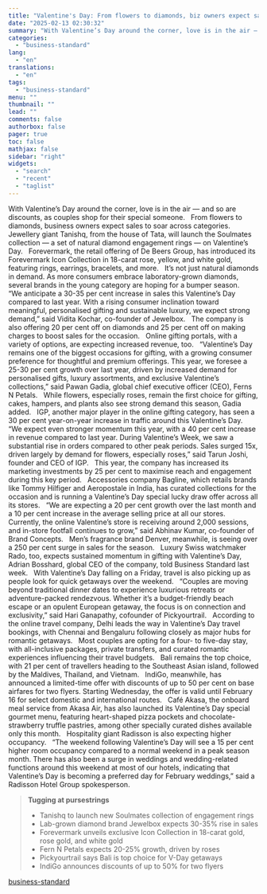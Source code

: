 ```yaml
---
title: "Valentine's Day: From flowers to diamonds, biz owners expect sales to soar"
date: "2025-02-13 02:30:32"
summary: "With Valentine’s Day around the corner, love is in the air — and so are discounts, as couples shop for their special someone. From flowers to diamonds, business owners expect sales to soar across categories. Jewellery giant Tanishq, from the house of Tata, will launch the Soulmates collection — a..."
categories:
  - "business-standard"
lang:
  - "en"
translations:
  - "en"
tags:
  - "business-standard"
menu: ""
thumbnail: ""
lead: ""
comments: false
authorbox: false
pager: true
toc: false
mathjax: false
sidebar: "right"
widgets:
  - "search"
  - "recent"
  - "taglist"
---
```


With Valentine’s Day around the corner, love is in the air — and so are discounts, as couples shop for their special someone.
 
From flowers to diamonds, business owners expect sales to soar across categories.
 
Jewellery giant Tanishq, from the house of Tata, will launch the Soulmates collection — a set of natural diamond engagement rings — on Valentine’s Day.
 
Forevermark, the retail offering of De Beers Group, has introduced its Forevermark Icon Collection in 18-carat rose, yellow, and white gold, featuring rings, earrings, bracelets, and more.
 
It’s not just natural diamonds in demand. As more consumers embrace laboratory-grown diamonds, several brands in the young category are hoping for a bumper season. 
 
“We anticipate a 30-35 per cent increase in sales this Valentine’s Day compared to last year. With a rising consumer inclination toward meaningful, personalised gifting and sustainable luxury, we expect strong demand,” said Vidita Kochar, co-founder of Jewelbox.
 
The company is also offering 20 per cent off on diamonds and 25 per cent off on making charges to boost sales for the occasion.
 
Online gifting portals, with a variety of options, are expecting increased revenue, too.
 
“Valentine’s Day remains one of the biggest occasions for gifting, with a growing consumer preference for thoughtful and premium offerings. This year, we foresee a 25-30 per cent growth over last year, driven by increased demand for personalised gifts, luxury assortments, and exclusive Valentine’s collections,” said Pawan Gadia, global chief executive officer (CEO), Ferns N Petals.
 
While flowers, especially roses, remain the first choice for gifting, cakes, hampers, and plants also see strong demand this season, Gadia added.
 
IGP, another major player in the online gifting category, has seen a 30 per cent year-on-year increase in traffic around this Valentine’s Day.
 
“We expect even stronger momentum this year, with a 40 per cent increase in revenue compared to last year. During Valentine’s Week, we saw a substantial rise in orders compared to other peak periods. Sales surged 15x, driven largely by demand for flowers, especially roses,” said Tarun Joshi, founder and CEO of IGP.
 
This year, the company has increased its marketing investments by 25 per cent to maximise reach and engagement during this key period.
 
Accessories company Bagline, which retails brands like Tommy Hilfiger and Aeropostale in India, has curated collections for the occasion and is running a Valentine’s Day special lucky draw offer across all its stores.
 
“We are expecting a 20 per cent growth over the last month and a 10 per cent increase in the average selling price at all our stores. Currently, the online Valentine’s store is receiving around 2,000 sessions, and in-store footfall continues to grow,” said Abhinav Kumar, co-founder of Brand Concepts.
 
Men’s fragrance brand Denver, meanwhile, is seeing over a 250 per cent surge in sales for the season.
 
Luxury Swiss watchmaker Rado, too, expects sustained momentum in gifting with Valentine’s Day, Adrian Bosshard, global CEO of the company, told Business Standard last week.
 
With Valentine’s Day falling on a Friday, travel is also picking up as people look for quick getaways over the weekend.
 
“Couples are moving beyond traditional dinner dates to experience luxurious retreats or adventure-packed rendezvous. Whether it’s a budget-friendly beach escape or an opulent European getaway, the focus is on connection and exclusivity,” said Hari Ganapathy, cofounder of Pickyourtrail.
 
According to the online travel company, Delhi leads the way in Valentine’s Day travel bookings, with Chennai and Bengaluru following closely as major hubs for romantic getaways.
 
Most couples are opting for a four- to five-day stay, with all-inclusive packages, private transfers, and curated romantic experiences influencing their travel budgets.
 
Bali remains the top choice, with 21 per cent of travellers heading to the Southeast Asian island, followed by the Maldives, Thailand, and Vietnam.
 
IndiGo, meanwhile, has announced a limited-time offer with discounts of up to 50 per cent on base airfares for two flyers. Starting Wednesday, the offer is valid until February 16 for select domestic and international routes.
 
Café Akasa, the onboard meal service from Akasa Air, has also launched its Valentine’s Day special gourmet menu, featuring heart-shaped pizza pockets and chocolate-strawberry truffle pastries, among other specially curated dishes available only this month.
 
Hospitality giant Radisson is also expecting higher occupancy.
 
“The weekend following Valentine’s Day will see a 15 per cent higher room occupancy compared to a normal weekend in a peak season month. There has also been a surge in weddings and wedding-related functions around this weekend at most of our hotels, indicating that Valentine’s Day is becoming a preferred day for February weddings,” said a Radisson Hotel Group spokesperson. 
> **Tugging at pursestrings**
> 
> * Tanishq to launch new Soulmates collection of engagement rings
> * Lab-grown diamond brand Jewelbox expects 30-35% rise in sales
> * Forevermark unveils exclusive Icon Collection in 18-carat gold, rose gold, and white gold
> * Fern N Petals expects 20-25% growth, driven by roses
> * Pickyourtrail says Bali is top choice for V-Day getaways
> * IndiGo announces discounts of up to 50% for two flyers

[business-standard](https://www.business-standard.com/industry/news/valentine-s-day-from-flowers-to-diamonds-biz-owners-expect-sales-to-soar-125021201602_1.html)
